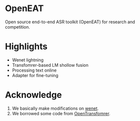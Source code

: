 # OpenEAT
Open source end-to-end ASR toolkit (OpenEAT) for research and competition.

# Highlights
- Wenet lightning
- Transfomrer-based LM shollow fusion
- Processing text online
- Adapter for fine-tuning

# Acknowledge
1. We basically make modifications on [wenet](https://github.com/wenet-e2e/wenet).
2. We borrowed some code from [OpenTransfomrer](https://github.com/ZhengkunTian/OpenTransformer).
